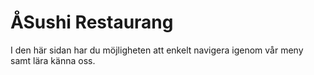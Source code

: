 # ÅSushi Restaurang

I den här sidan har du möjligheten att enkelt navigera igenom vår meny samt lära känna oss.
